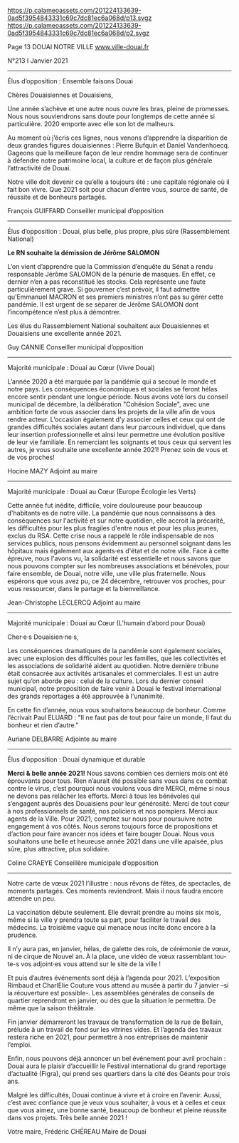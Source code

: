 https://p.calameoassets.com/201224133639-0ad5f3954843331c69c7dc81ec6a068d/p13.svgz
https://p.calameoassets.com/201224133639-0ad5f3954843331c69c7dc81ec6a068d/p2.svgz

Page  13
DOUAI NOTRE VILLE
www.ville-douai.fr

N°213   I
Janvier 2021

---

Élus d’opposition : Ensemble faisons Douai

Chères Douaisiennes et Douaisiens,

Une année s’achève et une autre nous ouvre les bras, pleine de promesses. Nous nous souviendrons sans doute pour longtemps de cette année si particulière. 2020 emporte avec elle son lot de malheurs.

Au moment où j’écris ces lignes, nous venons d’apprendre la disparition de deux grandes figures douaisiennes : Pierre Bufquin et Daniel Vandenhoecq. Gageons que la meilleure façon de leur rendre hommage sera de continuer à défendre notre patrimoine local, la culture et de façon plus générale l’attractivité de Douai.

Notre ville doit devenir ce qu’elle a toujours été : une capitale régionale où il fait bon vivre. Que 2021 soit pour chacun d’entre vous, source de santé, de réussite et de bonheurs partagés.

François GUIFFARD
Conseiller municipal d’opposition

---

Élus d’opposition : Douai, plus belle, plus propre, plus sûre (Rassemblement National)

**Le RN souhaite la démission de Jérôme SALOMON**

L’on vient d’apprendre que la Commission d’enquête du Sénat a rendu responsable Jérôme SALOMON de la pénurie de masques. En effet, ce dernier n’en a pas reconstitué les stocks. Cela représente une faute particulièrement grave. Si gouverner c’est prévoir, il faut admettre qu’Emmanuel MACRON et ses premiers ministres n’ont pas su gérer cette pandémie. Il est urgent de se séparer de Jérôme SALOMON dont l’incompétence n’est plus à démontrer.

Les élus du Rassemblement National souhaitent aux Douaisiennes et Douaisiens une excellente année 2021.

Guy CANNIE
Conseiller municipal d’opposition


---

Majorité municipale : Douai au Cœur (Vivre Douai)

L’année 2020 a été marquée par la pandémie qui a secoué le monde et notre pays. Les conséquences économiques et sociales se feront hélas encore sentir pendant une longue période. Nous avons voté lors du conseil municipal de décembre, la délibération "Cohésion Sociale", avec une ambition forte de vous associer dans les projets de la ville afin de vous rendre acteur. L’occasion également d’y associer celles et ceux qui ont de grandes difficultés sociales autant dans leur parcours individuel, que dans leur insertion professionnelle et ainsi leur permettre une évolution positive de leur vie familiale.
En remerciant les soignants et tous ceux qui servent les autres, je vous souhaite une excellente année 2021! Prenez soin de vous et de vos proches!

Hocine MAZY
Adjoint au maire

---

Majorité municipale : Douai au Cœur (Europe Écologie les Verts)

Cette année fut inédite, difficile, voire douloureuse pour beaucoup d'habitants·es de notre ville. La pandémie que nous connaissons à des conséquences sur l'activité et sur notre quotidien, elle accroit la précarité, les difficultés pour les plus fragiles d'entre nous et pour les plus jeunes, exclus du RSA. Cette crise nous a rappelé le rôle indispensable de nos services publics, nous pensons évidemment au personnel soignant dans les hôpitaux mais également aux agents·es d'état et de notre ville. Face à cette épreuve, nous l'avons vu, la solidarité est essentielle et nous savons que nous pouvons compter sur les nombreuses associations et bénévoles, pour faire ensemble, de Douai, notre ville, une ville plus fraternelle. Nous espérons que vous avez pu, ce 24 décembre, retrouver vos proches, pour vous ressourcer, dans le partage et la bienveillance.

Jean-Christophe LECLERCQ
Adjoint au maire

---

Majorité municipale : Douai au Cœur (L’humain d’abord pour Douai)

Cher·e·s Douaisien·ne·s,

Les conséquences dramatiques de la pandémie sont également sociales, avec une explosion des difficultés pour les familles, que les collectivités et les associations de solidarité aident au quotidien. Notre dernière tribune était consacrée aux activités artisanales et commerciales.
Il est un autre sujet qu’on aborde peu : celui de la culture.
Lors du dernier conseil municipal, notre proposition de faire venir à Douai le festival international des grands reportages a été approuvée à l'unanimité.

En cette fin d’année, nous vous souhaitons beaucoup de bonheur. Comme l’écrivait Paul ELUARD : "Il ne faut pas de tout pour faire un monde, Il faut du bonheur et rien d’autre."

Auriane DELBARRE
Adjointe au maire

---

Élus d’opposition : Douai dynamique et durable

**Merci & belle année 2021!** Nous savons combien ces derniers mois ont été éprouvants pour tous. Rien n’aurait été possible sans vous dans ce combat contre le virus, c’est pourquoi nous voulons vous dire MERCI, même si nous ne devons pas relâcher les efforts. Merci à tous les bénévoles qui s’engagent auprès des Douaisiens pour leur générosité. Merci de tout cœur à nos professionnels de santé, nos policiers et nos pompiers. Merci aux agents de la Ville. Pour 2021, comptez sur nous pour poursuivre notre engagement à vos côtés. Nous serons toujours force de propositions et d’action pour faire avancer nos idées et faire bouger Douai.
Nous vous souhaitons une belle et heureuse année 2021 dans une ville apaisée, plus sûre, plus attractive, plus solidaire.

Coline CRAEYE
Conseillère municipale d’opposition

---

Notre carte de vœux 2021 l’illustre : nous rêvons de fêtes, de spectacles, de moments partagés. Ces moments reviendront. Mais il nous faudra encore attendre un peu.

La vaccination débute seulement. Elle devrait prendre au moins six mois, même si la ville y prendra toute sa part, pour faciliter le travail des médecins. La troisième vague qui menace nous incite donc encore à la prudence.

Il n’y aura pas, en janvier, hélas, de galette des rois, de cérémonie de vœux, ni de cirque de Nouvel an. À la place, une vidéo de vœux rassemblant tou-te-s vos adjoint·es vous attend sur le site de la ville !

Et puis d’autres événements sont déjà à l’agenda pour 2021. L’exposition Rimbaud et CharlElie Couture vous attend au musée à partir du 7 janvier –si la réouverture est possible-. Les assemblées générales de conseils de quartier reprendront en janvier, ou dès que la situation le permettra. De même que la saison théâtrale.

Fin janvier démarreront les travaux de transformation de la rue de Bellain, prélude à un travail de fond sur les vitrines vides. Et l’agenda des travaux restera riche en 2021, pour permettre à nos entreprises de maintenir l’emploi.

Enfin, nous pouvons déjà annoncer un bel événement pour avril prochain : Douai aura le plaisir d’accueillir le Festival international du grand reportage d’actualité (Figra), qui prend ses quartiers dans la cité des Géants pour trois ans.

Malgré les difficultés, Douai continue à vivre et à croire en l’avenir. Aussi, c’est avec confiance que je veux vous souhaiter, à vous et à celles et ceux que vous aimez, une bonne santé, beaucoup de bonheur et pleine réussite dans vos projets. Très belle année 2021 !

Votre maire,
Frédéric CHÉREAU
Maire de Douai